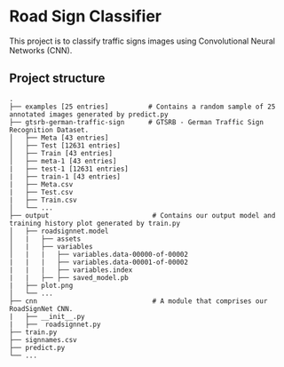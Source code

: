 # Road Sign Classifier
This project is to classify traffic signs images using Convolutional Neural Networks (CNN).

## **Project structure**
    .
    ├── examples [25 entries]          # Contains a random sample of 25 annotated images generated by predict.py
    ├── gtsrb-german-traffic-sign      # GTSRB - German Traffic Sign Recognition Dataset.              
    │   ├── Meta [43 entries]            
    │   ├── Test [12631 entries]             
    │   ├── Train [43 entries]            
    │   ├── meta-1 [43 entries]
    |   ├── test-1 [12631 entries]
    |   ├── train-1 [43 entries]
    |   ├── Meta.csv
    |   ├── Test.csv
    |   ├── Train.csv
    │   └── ...
    ├── output                          # Contains our output model and training history plot generated by train.py                 
    │   ├── roadsignnet.model           
    │   |   ├── assets           
    │   |   ├── variables            
    │   |   |   ├── variables.data-00000-of-00002
    |   |   |   ├── variables.data-00001-of-00002
    |   |   |   ├── variables.index
    |   |   ├── ├── saved_model.pb
    |   ├── plot.png
    │   └── ...
    ├── cnn                             # A module that comprises our RoadSignNet CNN.
    |   ├── __init__.py
    |   ├──  roadsignnet.py
    ├── train.py
    ├── signnames.csv
    ├── predict.py
    └── ...



 



